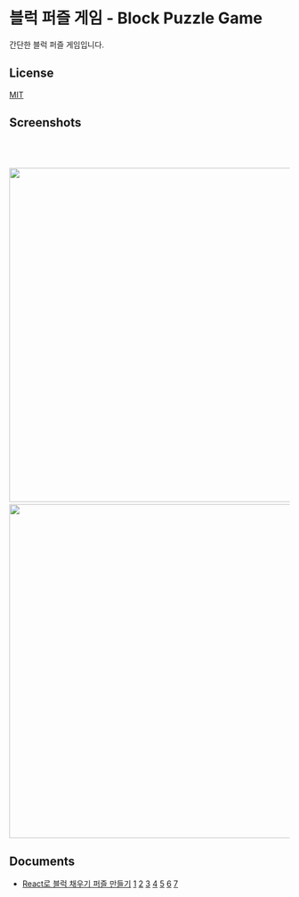 
# 블럭 퍼즐 게임 - Block Puzzle Game

 간단한 블럭 퍼즐 게임입니다.


## License

[MIT](https://github.com/kms-97/Block-puzzle/blob/main/LICENSE)


## Screenshots

<br>
<p align="center">
　<img src="https://user-images.githubusercontent.com/72490858/133068451-3b1d35e6-365b-41ec-bc0b-547470bf10c7.gif" height="600px">
　<img src="https://user-images.githubusercontent.com/72490858/136985351-06c31084-3501-490d-97dc-ff79f008132b.gif" height="600px">
</p>


## Documents

 - [React로 블럭 채우기 퍼즐 만들기](https://kms-97.github.io/tags/block-puzzle/) 
[1](https://kms-97.github.io/project/react_blockgame1/)
[2](https://kms-97.github.io/project/react_blockgame2/)
[3](https://kms-97.github.io/project/react_blockgame3/)
[4](https://kms-97.github.io/project/react_blockgame4/)
[5](https://kms-97.github.io/project/react_blockgame5/)
[6](https://kms-97.github.io/project/react_blockgame6/)
[7](https://kms-97.github.io/project/react_blockgame7/)
